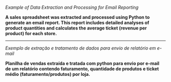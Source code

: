 *Example of Data Extraction and Processing for Email Reporting*

**A sales spreadsheet was extracted and processed using Python to generate an email report. This report includes detailed analyses of product quantities and calculates the average ticket (revenue per product) for each store.**

----------------------------------------------------------------------------

*Exemplo de extração e tratamento de dados para envio de relatório em e-mail*

**Planilha de vendas extraída e tratada com python para envio por e-mail de um relatório contendo faturamento, quantidade de produtos e ticket médio (faturamento/produtos) por loja.**
